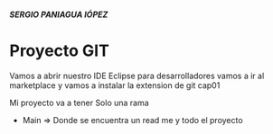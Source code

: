 ##### SERGIO PANIAGUA lÓPEZ

# Proyecto GIT
Vamos a abrir nuestro IDE Eclipse para desarrolladores vamos a ir al marketplace y vamos a instalar la extension de git
cap01



 


Mi proyecto va a tener Solo una rama
+ Main => Donde se encuentra un read me y todo el proyecto